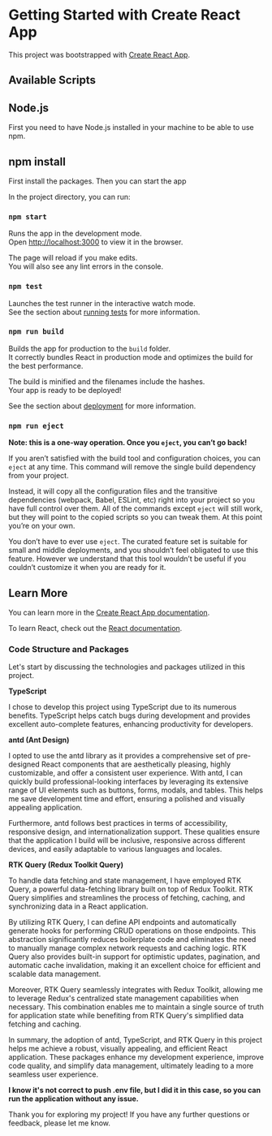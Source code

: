 # Getting Started with Create React App

This project was bootstrapped with [Create React App](https://github.com/facebook/create-react-app).

## Available Scripts

## Node.js

First you need to have Node.js installed in your machine to be able to use npm.

## npm install

First install the packages. Then you can start the app

In the project directory, you can run:

### `npm start`

Runs the app in the development mode.\
Open [http://localhost:3000](http://localhost:3000) to view it in the browser.

The page will reload if you make edits.\
You will also see any lint errors in the console.

### `npm test`

Launches the test runner in the interactive watch mode.\
See the section about [running tests](https://facebook.github.io/create-react-app/docs/running-tests) for more information.

### `npm run build`

Builds the app for production to the `build` folder.\
It correctly bundles React in production mode and optimizes the build for the best performance.

The build is minified and the filenames include the hashes.\
Your app is ready to be deployed!

See the section about [deployment](https://facebook.github.io/create-react-app/docs/deployment) for more information.

### `npm run eject`

**Note: this is a one-way operation. Once you `eject`, you can’t go back!**

If you aren’t satisfied with the build tool and configuration choices, you can `eject` at any time. This command will remove the single build dependency from your project.

Instead, it will copy all the configuration files and the transitive dependencies (webpack, Babel, ESLint, etc) right into your project so you have full control over them. All of the commands except `eject` will still work, but they will point to the copied scripts so you can tweak them. At this point you’re on your own.

You don’t have to ever use `eject`. The curated feature set is suitable for small and middle deployments, and you shouldn’t feel obligated to use this feature. However we understand that this tool wouldn’t be useful if you couldn’t customize it when you are ready for it.

## Learn More

You can learn more in the [Create React App documentation](https://facebook.github.io/create-react-app/docs/getting-started).

To learn React, check out the [React documentation](https://reactjs.org/).

### Code Structure and Packages

Let's start by discussing the technologies and packages utilized in this project.

**TypeScript**

I chose to develop this project using TypeScript due to its numerous benefits. TypeScript helps catch bugs during development and provides excellent auto-complete features, enhancing productivity for developers.

**antd (Ant Design)**

I opted to use the antd library as it provides a comprehensive set of pre-designed React components that are aesthetically pleasing, highly customizable, and offer a consistent user experience. With antd, I can quickly build professional-looking interfaces by leveraging its extensive range of UI elements such as buttons, forms, modals, and tables. This helps me save development time and effort, ensuring a polished and visually appealing application.

Furthermore, antd follows best practices in terms of accessibility, responsive design, and internationalization support. These qualities ensure that the application I build will be inclusive, responsive across different devices, and easily adaptable to various languages and locales.

**RTK Query (Redux Toolkit Query)**

To handle data fetching and state management, I have employed RTK Query, a powerful data-fetching library built on top of Redux Toolkit. RTK Query simplifies and streamlines the process of fetching, caching, and synchronizing data in a React application.

By utilizing RTK Query, I can define API endpoints and automatically generate hooks for performing CRUD operations on those endpoints. This abstraction significantly reduces boilerplate code and eliminates the need to manually manage complex network requests and caching logic. RTK Query also provides built-in support for optimistic updates, pagination, and automatic cache invalidation, making it an excellent choice for efficient and scalable data management.

Moreover, RTK Query seamlessly integrates with Redux Toolkit, allowing me to leverage Redux's centralized state management capabilities when necessary. This combination enables me to maintain a single source of truth for application state while benefiting from RTK Query's simplified data fetching and caching.

In summary, the adoption of antd, TypeScript, and RTK Query in this project helps me achieve a robust, visually appealing, and efficient React application. These packages enhance my development experience, improve code quality, and simplify data management, ultimately leading to a more seamless user experience.

**I know it's not correct to push .env file, but I did it in this case, so you can run the application without any issue.**

Thank you for exploring my project! If you have any further questions or feedback, please let me know.
